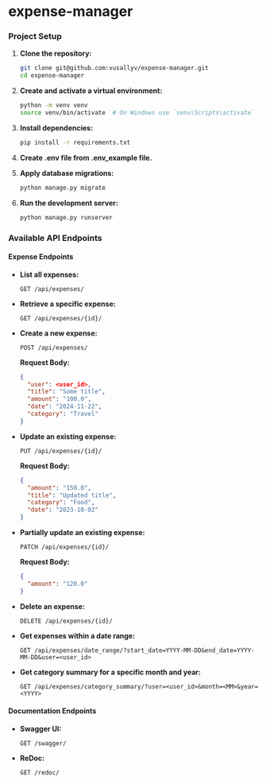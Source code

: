 # expense-manager

### Project Setup

1. **Clone the repository:**
   ```sh
   git clone git@github.com:vusallyv/expense-manager.git
   cd expense-manager
   ```

2. **Create and activate a virtual environment:**
   ```sh
   python -m venv venv
   source venv/bin/activate  # On Windows use `venv\Scripts\activate`
   ```

3. **Install dependencies:**
   ```sh
   pip install -r requirements.txt
   ```

3. **Create .env file from .env_example file.**

4. **Apply database migrations:**
   ```sh
   python manage.py migrate
   ```

5. **Run the development server:**
   ```sh
   python manage.py runserver
   ```

### Available API Endpoints

#### Expense Endpoints

- **List all expenses:**
  ```
  GET /api/expenses/
  ```

- **Retrieve a specific expense:**
  ```
  GET /api/expenses/{id}/
  ```

- **Create a new expense:**
  ```
  POST /api/expenses/
  ```
  **Request Body:**
  ```json
  {
    "user": <user_id>,
    "title": "Some title",
    "amount": "100.0",
    "date": "2024-11-22",
    "category": "Travel"
  }
  ```

- **Update an existing expense:**
  ```
  PUT /api/expenses/{id}/
  ```
  **Request Body:**
  ```json
  {
    "amount": "150.0",
    "title": "Updated title",
    "category": "Food",
    "date": "2023-10-02"
  }
  ```

- **Partially update an existing expense:**
  ```
  PATCH /api/expenses/{id}/
  ```
  **Request Body:**
  ```json
  {
    "amount": "120.0"
  }
  ```

- **Delete an expense:**
  ```
  DELETE /api/expenses/{id}/
  ```

- **Get expenses within a date range:**
  ```
  GET /api/expenses/date_range/?start_date=YYYY-MM-DD&end_date=YYYY-MM-DD&user=<user_id>
  ```

- **Get category summary for a specific month and year:**
  ```
  GET /api/expenses/category_summary/?user=<user_id>&month=<MM>&year=<YYYY>
  ```

#### Documentation Endpoints

- **Swagger UI:**
  ```
  GET /swagger/
  ```

- **ReDoc:**
  ```
  GET /redoc/
  ```
